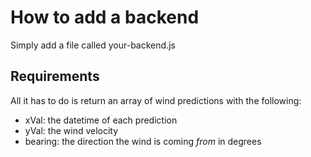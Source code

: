 # How to add a backend

Simply add a file called your-backend.js

## Requirements

All it has to do is return an array of wind predictions with the following:
  - xVal: the datetime of each prediction
  - yVal: the wind velocity
  - bearing: the direction the wind is coming *from* in degrees
